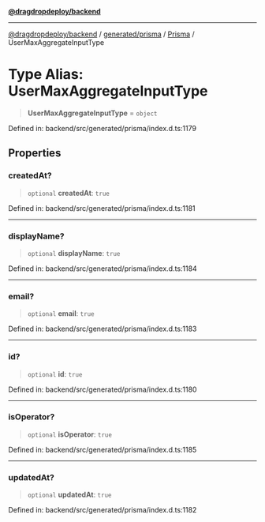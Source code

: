 [**@dragdropdeploy/backend**](../../../../../README.md)

***

[@dragdropdeploy/backend](../../../../../README.md) / [generated/prisma](../../../README.md) / [Prisma](../README.md) / UserMaxAggregateInputType

# Type Alias: UserMaxAggregateInputType

> **UserMaxAggregateInputType** = `object`

Defined in: backend/src/generated/prisma/index.d.ts:1179

## Properties

### createdAt?

> `optional` **createdAt**: `true`

Defined in: backend/src/generated/prisma/index.d.ts:1181

***

### displayName?

> `optional` **displayName**: `true`

Defined in: backend/src/generated/prisma/index.d.ts:1184

***

### email?

> `optional` **email**: `true`

Defined in: backend/src/generated/prisma/index.d.ts:1183

***

### id?

> `optional` **id**: `true`

Defined in: backend/src/generated/prisma/index.d.ts:1180

***

### isOperator?

> `optional` **isOperator**: `true`

Defined in: backend/src/generated/prisma/index.d.ts:1185

***

### updatedAt?

> `optional` **updatedAt**: `true`

Defined in: backend/src/generated/prisma/index.d.ts:1182
